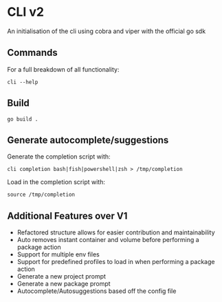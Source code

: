 # CLI v2

An initialisation of the cli using cobra and viper with the official go sdk

## Commands
For a full breakdown of all functionality:

`cli --help`

## Build
`go build .`

## Generate autocomplete/suggestions
Generate the completion script with:

`cli completion bash|fish|powershell|zsh > /tmp/completion`

Load in the completion script with:

`source /tmp/completion`

## Additional Features over V1
- Refactored structure allows for easier contribution and maintainability
- Auto removes instant container and volume before performing a package action
- Support for multiple env files
- Support for predefined profiles to load in when performing a package action
- Generate a new project prompt
- Generate a new package prompt
- Autocomplete/Autosuggestions based off the config file

<!-- TODO: docs for tests -->
